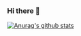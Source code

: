 ### Hi there 👋
[![Anurag's github stats](https://github-readme-stats.vercel.app/api?username=sneakysquidd)](https://github.com/anuraghazra/github-readme-stats)
<!--
**sneakysquidd/sneakysquidd** is a ✨ _special_ ✨ repository because its `README.md` (this file) appears on your GitHub profile.

Here are some ideas to get you started:

- 🔭 I’m currently working on ...
- 🌱 I’m currently learning ...
- 👯 I’m looking to collaborate on ...
- 🤔 I’m looking for help with ...
- 💬 Ask me about ...
- 📫 How to reach me: ...
- 😄 Pronouns: ...
- ⚡ Fun fact: ...
-->
